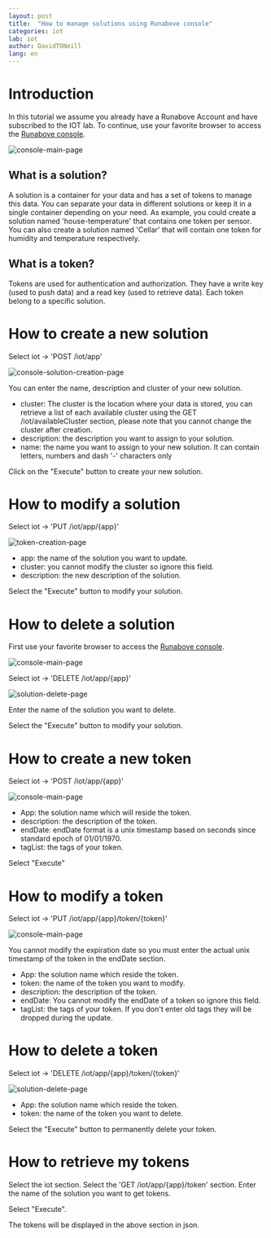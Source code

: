 ```yaml
---
layout: post
title:  "How to manage solutions using Runabove console"
categories: iot
lab: iot
author: DavidTONeill
lang: en
---
```


# Introduction

In this tutorial we assume you already have a Runabove Account and have subscribed to the IOT lab.
To continue, use your favorite browser to access the [Runabove console](https://api.runabove.com/console/).
                    
![console-main-page](/kb/images/2015-08-10-how-to-manage-solutions-using-runabove-console/main-page.png)
 
## What is a solution?
 
A solution is a container for your data and has a set of tokens to manage this data. 
You can separate your data in different solutions or keep it in a single container depending on your need. 
As example, you could create a solution named 'house-temperature' that contains one token per sensor. 
You can also create a solution named 'Cellar' that will contain one token for humidity and temperature respectively.
 
## What is a token?
 
Tokens are used for authentication and authorization. 
They have a write key (used to push data) and a read key (used to retrieve data). 
Each token belong to a specific solution.

# How to create a new solution

Select iot -> 'POST /iot/app'

![console-solution-creation-page](/kb/images/2015-08-10-how-to-manage-solutions-using-runabove-console/solution-creation-page.png)

You can enter the name, description and cluster of your new solution.

  * cluster: The cluster is the location where your data is stored, 
  you can retrieve a list of each available cluster using the GET /iot/availableCluster section, 
  please note that you cannot change the cluster after creation.
  * description: the description you want to assign to your solution.
  * name: the name you want to assign to your new solution. It can contain letters, numbers and dash '-' characters only

Click on the "Execute" button to create your new solution.

# How to modify a solution

Select iot -> 'PUT /iot/app/{app}'

![token-creation-page](/kb/images/2015-08-10-how-to-manage-solutions-using-runabove-console/token-creation-page.png)

  * app: the name of the solution you want to update.
  * cluster: you cannot modify the cluster so ignore this field.
  * description: the new description of the solution.

Select the "Execute" button to modify your solution.

# How to delete a solution

First use your favorite browser to access the [Runabove console](https://api.runabove.com/console/).

![console-main-page](/kb/images/2015-08-10-how-to-manage-solutions-using-runabove-console/main-page.png)

Select iot -> 'DELETE /iot/app/{app}'

![solution-delete-page](/kb/images/2015-08-10-how-to-manage-solutions-using-runabove-console/solution-remove-page.png)

Enter the name of the solution you want to delete.

Select the "Execute" button to modify your solution.

# How to create a new token

Select iot -> 'POST /iot/app/{app}'

![console-main-page](/kb/images/2015-08-10-how-to-manage-solutions-using-runabove-console/token-creation-page.png)

  * App: the solution name which will reside the token.
  * description: the description of the token.
  * endDate: endDate format is a unix timestamp based on seconds since standard epoch of 01/01/1970.
  * tagList: the tags of your token.

Select "Execute"

# How to modify a token

Select iot -> 'PUT /iot/app/{app}/token/{token}'

![console-main-page](/kb/images/2015-08-10-how-to-manage-solutions-using-runabove-console/token-modification-page.png)

You cannot modify the expiration date so you must enter the actual unix timestamp of the token in the endDate section.

  * App: the solution name which reside the token.
  * token: the name of the token you want to modify.
  * description: the description of the token.
  * endDate: You cannot modify the endDate of a token so ignore this field.
  * tagList: the tags of your token. If you don't enter old tags they will be dropped during the update.
  
# How to delete a token

Select iot -> 'DELETE /iot/app/{app}/token/{token}'

![solution-delete-page](/kb/images/2015-08-10-how-to-manage-solutions-using-runabove-console/token-remove-page.png)

  * App: the solution name which reside the token.
  * token: the name of the token you want to delete.

Select the "Execute" button to permanently delete your token.

# How to retrieve my tokens

Select the iot section.
Select the 'GET /iot/app/{app}/token' section.
Enter the name of the solution you want to get tokens.

Select "Execute".

The tokens will be displayed in the above section in json.
